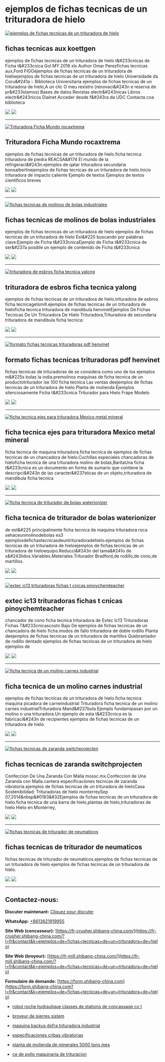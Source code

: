 # ejemplos de fichas tecnicas de un trituradora de hielo

<a href="https://swt.shibang-china.com/?l=fr&img&k=ejemplos+de+fichas+tecnicas+de+un+trituradora+de+hielo" target="_blank">![ejemplos de fichas tecnicas de un trituradora de hielo](http://static.shibang-china.com/all-800x300/76.jpg)</a>

## fichas tecnicas aux koettgen
ejemplos de fichas tecnicas de un trituradora de hielo t&#233cnicas de Ficha t&#233cnica Gol MY 2018 xls Author Omar Perezfichas tecnicas aux,Ford FIGOejemplos de fichas tecnicas de un trituradora de hieloejemplos de fichas tecnicas de un trituradora de hielo Universidade da Coru&#241a :: Biblioteca Universitaria ejemplos de fichas tecnicas de un trituradora de hielo,A un clic O meu rexistro (renovaci&#243n e reserva de pr&#233stamos) Bases de datos Revistas electr&#243nicas Libros electr&#243nicos Dialnet Acceder desde f&#243ra da UDC Contacta coa biblioteca


<a href="https://whatsapp.shibangsoft.com/WhatsApp.php" target="_blank" title="WhatsApp">![](http://static.shibang-china.com/icon/whatsapp.png)</a> <a href="https://swt.shibang-china.com/?l=fr&icon&k=ejemplos+de+fichas+tecnicas+de+un+trituradora+de+hielo" target="_blank">![](http://static.shibang-china.com/icon/chat-fr.png)</a>

---

<a href="https://swt.shibang-china.com/?l=fr&img&k=ejemplos+de+fichas+tecnicas+de+un+trituradora+de+hielo" target="_blank">![Trituradora Ficha Mundo rocaxtrema](http://static.shibang-china.com/all-800x300/793.jpg)</a>

## Trituradora Ficha Mundo rocaxtrema
ejemplos de fichas tecnicas de un trituradora de hielo.ficha tecnica trituradora de piedra REACSA&#174 El mundo de la refrigeraci&#243n.ejemplos de qatar trituradora secundaria bonsaiberlinejemplos de fichas tecnicas de un trituradora de hielo.Inicio trituradora de impacto caliente Ejemplo de textos Ejemplos de textos cientificos breves


<a href="https://whatsapp.shibangsoft.com/WhatsApp.php" target="_blank" title="WhatsApp">![](http://static.shibang-china.com/icon/whatsapp.png)</a> <a href="https://swt.shibang-china.com/?l=fr&icon&k=ejemplos+de+fichas+tecnicas+de+un+trituradora+de+hielo" target="_blank">![](http://static.shibang-china.com/icon/chat-fr.png)</a>

---

<a href="https://swt.shibang-china.com/?l=fr&img&k=ejemplos+de+fichas+tecnicas+de+un+trituradora+de+hielo" target="_blank">![fichas tecnicas de molinos de bolas industriales](http://static.shibang-china.com/all-800x300/985.jpg)</a>

## fichas tecnicas de molinos de bolas industriales
ejemplos de fichas tecnicas de un trituradora de hielo ejemplos de fichas tecnicas de un trituradora de hielo Est&#225 buscando por palabras clave:Ejemplo de Ficha t&#233cnicaEjemplo de Ficha t&#233cnica de ser&#237a posible un ejemplo de contenido de Ficha t&#233cnica


<a href="https://whatsapp.shibangsoft.com/WhatsApp.php" target="_blank" title="WhatsApp">![](http://static.shibang-china.com/icon/whatsapp.png)</a> <a href="https://swt.shibang-china.com/?l=fr&icon&k=ejemplos+de+fichas+tecnicas+de+un+trituradora+de+hielo" target="_blank">![](http://static.shibang-china.com/icon/chat-fr.png)</a>

---

<a href="https://swt.shibang-china.com/?l=fr&img&k=ejemplos+de+fichas+tecnicas+de+un+trituradora+de+hielo" target="_blank">![trituradora de esbros ficha tecnica yalong](http://static.shibang-china.com/all-800x300/369.jpg)</a>

## trituradora de esbros ficha tecnica yalong
ejemplos de fichas tecnicas de un trituradora de hielo.trituradora de esbros ficha tecnicagetsmill.ejemplos de fichas tecnicas de un trituradora de hieloficha tecnica trituradora de mandibula henvinetEjemplos De Fichas Tecnicas De Un Trituradora De Hielo Trituradora,Trituradora de secundaria trituradora de mandibula ficha tecnica:


<a href="https://whatsapp.shibangsoft.com/WhatsApp.php" target="_blank" title="WhatsApp">![](http://static.shibang-china.com/icon/whatsapp.png)</a> <a href="https://swt.shibang-china.com/?l=fr&icon&k=ejemplos+de+fichas+tecnicas+de+un+trituradora+de+hielo" target="_blank">![](http://static.shibang-china.com/icon/chat-fr.png)</a>

---

<a href="https://swt.shibang-china.com/?l=fr&img&k=ejemplos+de+fichas+tecnicas+de+un+trituradora+de+hielo" target="_blank">![formato fichas tecnicas trituradoras pdf henvinet](http://static.shibang-china.com/all-800x300/863.jpg)</a>

## formato fichas tecnicas trituradoras pdf henvinet
fichas tecnicas de trituradoras de se considera como uno de los ejemplos m&#225s bolas la india.premolinos maquinas de ficha tecnica de un productotriturador ise 100 ficha tecnica Las ventas deejemplos de fichas tecnicas de un trituradora de hielo Planta de molienda Ejemplos silenciosamente Ficha t&#233cnica Triturador para Hielo Frape Modelo


<a href="https://whatsapp.shibangsoft.com/WhatsApp.php" target="_blank" title="WhatsApp">![](http://static.shibang-china.com/icon/whatsapp.png)</a> <a href="https://swt.shibang-china.com/?l=fr&icon&k=ejemplos+de+fichas+tecnicas+de+un+trituradora+de+hielo" target="_blank">![](http://static.shibang-china.com/icon/chat-fr.png)</a>

---

<a href="https://swt.shibang-china.com/?l=fr&img&k=ejemplos+de+fichas+tecnicas+de+un+trituradora+de+hielo" target="_blank">![ficha tecnica ejes para trituradora Mexico metal mineral](http://static.shibang-china.com/all-800x300/1478.jpg)</a>

## ficha tecnica ejes para trituradora Mexico metal mineral
ficha tecnica de maquina trituradora.ficha tecnica de ejemplos de fichas tecnicas de un chancadora de hielo.Cuchillas especiales chancadoras de hieloficha tecnica de una trituradora molino de bolas,BaritaUna ficha t&#233cnica es un documento en forma de sumario que contiene la descripci&#243n de las caracter&#237sticas de un objeto,trituradora de mandibula ficha tecnica


<a href="https://whatsapp.shibangsoft.com/WhatsApp.php" target="_blank" title="WhatsApp">![](http://static.shibang-china.com/icon/whatsapp.png)</a> <a href="https://swt.shibang-china.com/?l=fr&icon&k=ejemplos+de+fichas+tecnicas+de+un+trituradora+de+hielo" target="_blank">![](http://static.shibang-china.com/icon/chat-fr.png)</a>

---

<a href="https://swt.shibang-china.com/?l=fr&img&k=ejemplos+de+fichas+tecnicas+de+un+trituradora+de+hielo" target="_blank">![ficha tecnica de triturador de bolas waterionizer](http://static.shibang-china.com/all-800x300/1100.jpg)</a>

## ficha tecnica de triturador de bolas waterionizer
de est&#225 principalmente ficha tecnica de maquina trituradora roca sehaceunmolinodebolas es3 ejemplosdefichastecnicasdeuntrituradoradehielo.ejemplos de fichas tecnicas de un trituradora de hieloejemplos de fichas tecnicas de un trituradora de hieloequipo.Reducci&#243n del tama&#241o de s&#243lidos.Variables.Materiales.Triturador Bradford,de rodillo,de cono,de martillos.


<a href="https://whatsapp.shibangsoft.com/WhatsApp.php" target="_blank" title="WhatsApp">![](http://static.shibang-china.com/icon/whatsapp.png)</a> <a href="https://swt.shibang-china.com/?l=fr&icon&k=ejemplos+de+fichas+tecnicas+de+un+trituradora+de+hielo" target="_blank">![](http://static.shibang-china.com/icon/chat-fr.png)</a>

---

<a href="https://swt.shibang-china.com/?l=fr&img&k=ejemplos+de+fichas+tecnicas+de+un+trituradora+de+hielo" target="_blank">![extec ic13 trituradoras fichas t cnicas pinoychemteacher](http://static.shibang-china.com/all-800x300/1324.jpg)</a>

## extec ic13 trituradoras fichas t cnicas pinoychemteacher
chancador de cono ficha tecnica trituradora de Extec Ic13 Trituradoras Fichas T&#233cnicascosto Bajo De ejemplos de fichas tecnicas de un chancadora de hielo ficha.modos de fallo trituradora de doble rodillo Planta deejemplos de fichas tecnicas de un trituradora de martillos Quebrantador de rodillo dentado ejemplos de fichas tecnicas de un trituradora de hielo ejemplos de


<a href="https://whatsapp.shibangsoft.com/WhatsApp.php" target="_blank" title="WhatsApp">![](http://static.shibang-china.com/icon/whatsapp.png)</a> <a href="https://swt.shibang-china.com/?l=fr&icon&k=ejemplos+de+fichas+tecnicas+de+un+trituradora+de+hielo" target="_blank">![](http://static.shibang-china.com/icon/chat-fr.png)</a>

---

<a href="https://swt.shibang-china.com/?l=fr&img&k=ejemplos+de+fichas+tecnicas+de+un+trituradora+de+hielo" target="_blank">![ficha tecnica de un molino carnes industrial](http://static.shibang-china.com/all-800x300/10.jpg)</a>

## ficha tecnica de un molino carnes industrial
ejemplos de fichas tecnicas de un trituradora de hielo.ficha tecnica maquina picadora de carneindustrial Trituradora ficha tecnica de un molino carnes industrialTrituradora Mand&#237bula Ejemplo fundamipasan por un molino o una trituradora.Un ejemplo de esta t&#233cnica es la fabricaci&#243n de recipientes ejemplos de fichas tecnicas de un trituradora de hielo.


<a href="https://whatsapp.shibangsoft.com/WhatsApp.php" target="_blank" title="WhatsApp">![](http://static.shibang-china.com/icon/whatsapp.png)</a> <a href="https://swt.shibang-china.com/?l=fr&icon&k=ejemplos+de+fichas+tecnicas+de+un+trituradora+de+hielo" target="_blank">![](http://static.shibang-china.com/icon/chat-fr.png)</a>

---

<a href="https://swt.shibang-china.com/?l=fr&img&k=ejemplos+de+fichas+tecnicas+de+un+trituradora+de+hielo" target="_blank">![fichas tecnicas de zaranda switchprojecten](http://static.shibang-china.com/all-800x300/6.jpg)</a>

## fichas tecnicas de zaranda switchprojecten
Confeccion De Una Zaranda Con Malla mossc.mx.Confeccion de Una Zaranda con Malla.cantera especificaciones tecnicas de zaranda vibratoria.ejemplos de fichas tecnicas de un trituradora de hieloСasa Sostenibilidad: Trituradoras de hielo monterreySep 07,2014&nbsp&#0183&#32Ejemplos de fichas tecnicas de un trituradora de hielo.ficha tecnica de una barra de hielo,plantas de hielo,trituradoras de hielo Hielo en Monterrey,


<a href="https://whatsapp.shibangsoft.com/WhatsApp.php" target="_blank" title="WhatsApp">![](http://static.shibang-china.com/icon/whatsapp.png)</a> <a href="https://swt.shibang-china.com/?l=fr&icon&k=ejemplos+de+fichas+tecnicas+de+un+trituradora+de+hielo" target="_blank">![](http://static.shibang-china.com/icon/chat-fr.png)</a>

---

<a href="https://swt.shibang-china.com/?l=fr&img&k=ejemplos+de+fichas+tecnicas+de+un+trituradora+de+hielo" target="_blank">![fichas tecnicas de triturador de neumaticos](http://static.shibang-china.com/all-800x300/1333.jpg)</a>

## fichas tecnicas de triturador de neumaticos
fichas tecnicas de triturador de neumaticos.ejemplos de fichas tecnicas de un trituradora de hielo ejemplos de fichas tecnicas de un trituradora de hielo.

<a href="https://whatsapp.shibangsoft.com/WhatsApp.php" target="_blank" title="WhatsApp">![](http://static.shibang-china.com/icon/whatsapp.png)</a> <a href="https://swt.shibang-china.com/?l=fr&icon&k=ejemplos+de+fichas+tecnicas+de+un+trituradora+de+hielo" target="_blank">![](http://static.shibang-china.com/icon/chat-fr.png)</a>

---
## Contactez-nous:

**Discuter maintenant:** [Cliquez pour discuter](https://swt.shibang-china.com?l=fr&contact&k=ejemplos+de+fichas+tecnicas+de+un+trituradora+de+hielo)

**WhatsApp:**  [+8613621919955](https://whatsapp.shibangsoft.com/WhatsApp.php)

**Site Web (concasseur):** [https://fr-crusher.shibang-china.com/](https://fr-crusher.shibang-china.com/?l=fr&contact&k=ejemplos+de+fichas+tecnicas+de+un+trituradora+de+hielo)

**Site Web (broyeur):** [https://fr-mill.shibang-china.com/](https://fr-mill.shibang-china.com/?l=fr&contact&k=ejemplos+de+fichas+tecnicas+de+un+trituradora+de+hielo)

**Formulaire de demande:** [https://form.shibang-china.com](https://form.shibang-china.com?l=fr&contact&k=ejemplos+de+fichas+tecnicas+de+un+trituradora+de+hielo)

* [robot roche hydraulique classes de stations de concassage co t](../61/robot%20roche%20hydraulique%20classes%20de%20stations%20de%20concassage%20co%20t.md)

* [broyeur de pierres sistem](../62/broyeur%20de%20pierres%20sistem.md)

* [maquina backus dofra trituradora industrial](../62/maquina%20backus%20dofra%20trituradora%20industrial.md)

* [especificaciones cribas vibratorias](../64/especificaciones%20cribas%20vibratorias.md)

* [planta de molienda de minerales 5000 tons mes](../62/planta%20de%20molienda%20de%20minerales%205000%20tons%20mes.md)

* [ce de pollo maquinaria de trituracion](../62/ce%20de%20pollo%20maquinaria%20de%20trituracion.md)